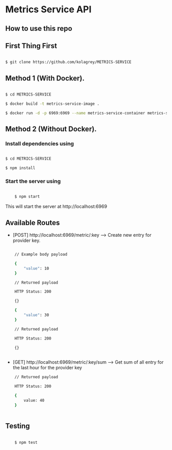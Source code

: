 # Metrics Service API

## How to use this repo

## First Thing First
```sh

$ git clone https://github.com/kolagrey/METRICS-SERVICE

```


## Method 1 (With Docker).

```sh

$ cd METRICS-SERVICE

$ docker build -t metrics-service-image .

$ docker run -d -p 6969:6969 --name metrics-service-container metrics-service-image

```


## Method 2 (Without Docker).

### Install dependencies using

```sh

$ cd METRICS-SERVICE

$ npm install 

```

### Start the server using 

```sh
    
    $ npm start

```

This will start the server at http://localhost:6969

## Available Routes

- [POST] http://localhost:6969/metric/:key --> Create new entry for provider key.
```sh

    // Example body payload

    { 
        "value": 10
    }

    // Returned payload

    HTTP Status: 200

    {}

    { 
        "value": 30
    }

    // Returned payload

    HTTP Status: 200

    {}
    
```

- [GET] http://localhost:6969/metric/:key/sum --> Get sum of all entry for the last hour for the provider key

```sh
    // Returned payload

    HTTP Status: 200

    {
        value: 40
    }
    
```

## Testing

```sh
    
    $ npm test

```